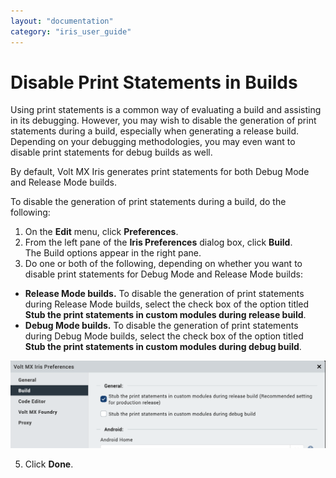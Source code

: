 ```yaml
---
layout: "documentation"
category: "iris_user_guide"
---
```

                         


Disable Print Statements in Builds
==================================

Using print statements is a common way of evaluating a build and assisting in its debugging. However, you may wish to disable the generation of print statements during a build, especially when generating a release build. Depending on your debugging methodologies, you may even want to disable print statements for debug builds as well.

By default, Volt MX Iris generates print statements for both Debug Mode and Release Mode builds.

To disable the generation of print statements during a build, do the following:

1.  On the **Edit** menu, click **Preferences**.
2.  From the left pane of the **Iris Preferences** dialog box, click **Build**.  
    The Build options appear in the right pane.
3.  Do one or both of the following, depending on whether you want to disable print statements for Debug Mode and Release Mode builds:

*   **Release Mode builds.** To disable the generation of print statements during Release Mode builds, select the check box of the option titled **Stub the print statements in custom modules during release build**.
*   **Debug Mode builds.** To disable the generation of print statements during Debug Mode builds, select the check box of the option titled **Stub the print statements in custom modules during debug build**.

![](Resources/Images/DisablePrintStatementOptions.png)

5.  Click **Done**.
